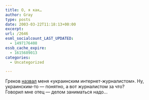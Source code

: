 ```yaml
---
title: О, я как…
author: Gray
type: posts
date: 2003-03-22T11:18:13+00:00
excerpt:
url: /2646
esml_socialcount_LAST_UPDATED:
  - 1497176408
essb_cache_expire:
  - 1615689013
categories:
  - Uncategorized

---
```








Греков <a href="http://ricn.ru/blog/" target="_blank">назвал</a> меня &#171;украинским интернет-журналистом&#187;. Ну, украинским-то &#8212; понятно, а вот журналистом за что?  
Говорил мне отец &#8212; делом заниматься надо&#8230;